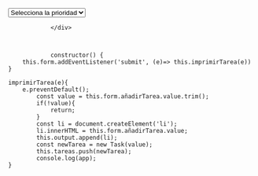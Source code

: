 <div class="col-md-4 my-2">
                    <select class="form-select" aria-label="Default select example">
                        <option selected>Selecciona la prioridad</option>
                        <option value="1">Urgente</option>
                        <option value="2">Intermedia</option>
                        <option value="3">Normal</option>
                      </select>

                </div>



                constructor() {
        this.form.addEventListener('submit', (e)=> this.imprimirTarea(e))
    }

    imprimirTarea(e){
        e.preventDefault();
            const value = this.form.añadirTarea.value.trim();
            if(!value){
                return;
            }
            const li = document.createElement('li');
            li.innerHTML = this.form.añadirTarea.value;
            this.output.append(li);
            const newTarea = new Task(value);
            this.tareas.push(newTarea);
            console.log(app);
    }